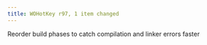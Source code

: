 ```yaml
---
title: WOHotKey r97, 1 item changed
---
```


Reorder build phases to catch compilation and linker errors faster
